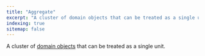 ```yaml
---
title: "Aggregate"
excerpt: "A cluster of domain objects that can be treated as a single unit."
indexing: true
sitemap: false
---
```


A cluster of [domain objects](/doc/domain-object) that can be treated as a single unit.